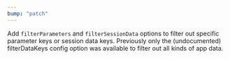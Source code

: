 ```yaml
---
bump: "patch"
---
```


Add `filterParameters` and `filterSessionData` options to filter out specific parameter keys or session data keys. Previously only the (undocumented) filterDataKeys config option was available to filter out all kinds of app data.
